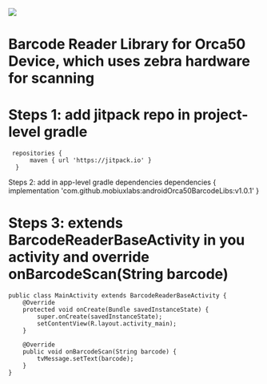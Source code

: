 [![](https://jitpack.io/v/mobiuxlabs/androidOrca50BarcodeLibs.svg)](https://jitpack.io/#mobiuxlabs/androidOrca50BarcodeLibs)

# Barcode Reader Library for Orca50 Device, which uses zebra hardware for scanning

# Steps 1: add jitpack repo in project-level gradle
     repositories {
          maven { url 'https://jitpack.io' }
      } 

 Steps 2: add in app-level gradle dependencies
    dependencies  {
        implementation 'com.github.mobiuxlabs:androidOrca50BarcodeLibs:v1.0.1'
    }
    
# Steps 3: extends BarcodeReaderBaseActivity in you activity and override onBarcodeScan(String barcode)
    public class MainActivity extends BarcodeReaderBaseActivity {
        @Override
        protected void onCreate(Bundle savedInstanceState) {
            super.onCreate(savedInstanceState);
            setContentView(R.layout.activity_main);
        }
    
        @Override
        public void onBarcodeScan(String barcode) {
            tvMessage.setText(barcode);
        }
    }


